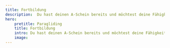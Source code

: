 ```yaml
---
title: Fortbildung
description:  Du hast deinen A-Schein bereits und möchtest deine Fähigkeiten ausbauen? Ob Thermikfliegen oder Tandemschein, wir helfen dir dabei ein besserer Pilot zu werden!
hero: 
    pretitle: Paragliding
    title: Fortbildung
    intro: Du hast deinen A-Schein bereits und möchtest deine Fähigkeiten ausbauen? Ob Thermikfliegen oder Tandemschein, wir helfen dir dabei ein besserer Pilot zu werden!
    image: 
---
```


<hero-two :hero="hero"></hero-two>
